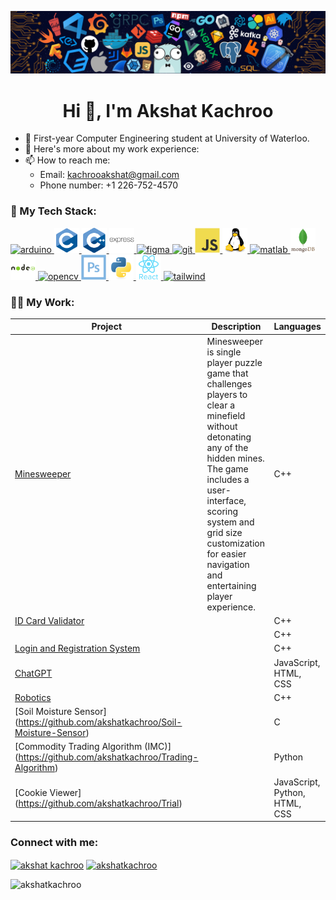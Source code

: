 ![Banner Image](https://github.com/abhinav-bohra/abhinav-bohra/raw/main/header.png)

<h1 align="center">Hi 👋, I'm Akshat Kachroo</h1>

- 🏢 First-year Computer Engineering student at University of Waterloo.
- 📄 Here's more about my work experience:
- 📫 How to reach me: 
  -  Email: kachrooakshat@gmail.com
  -  Phone number: +1 226-752-4570

<h3 align="left">📖 My Tech Stack:</h3>
<p align="left"> <a href="https://www.arduino.cc/" target="_blank" rel="noreferrer"> <img src="https://cdn.worldvectorlogo.com/logos/arduino-1.svg" alt="arduino" width="40" height="40"/> </a> <a href="https://www.cprogramming.com/" target="_blank" rel="noreferrer"> <img src="https://raw.githubusercontent.com/devicons/devicon/master/icons/c/c-original.svg" alt="c" width="40" height="40"/> </a> <a href="https://www.w3schools.com/cpp/" target="_blank" rel="noreferrer"> <img src="https://raw.githubusercontent.com/devicons/devicon/master/icons/cplusplus/cplusplus-original.svg" alt="cplusplus" width="40" height="40"/> </a> <a href="https://expressjs.com" target="_blank" rel="noreferrer"> <img src="https://raw.githubusercontent.com/devicons/devicon/master/icons/express/express-original-wordmark.svg" alt="express" width="40" height="40"/> </a> <a href="https://www.figma.com/" target="_blank" rel="noreferrer"> <img src="https://www.vectorlogo.zone/logos/figma/figma-icon.svg" alt="figma" width="40" height="40"/> </a> <a href="https://git-scm.com/" target="_blank" rel="noreferrer"> <img src="https://www.vectorlogo.zone/logos/git-scm/git-scm-icon.svg" alt="git" width="40" height="40"/> </a> <a href="https://developer.mozilla.org/en-US/docs/Web/JavaScript" target="_blank" rel="noreferrer"> <img src="https://raw.githubusercontent.com/devicons/devicon/master/icons/javascript/javascript-original.svg" alt="javascript" width="40" height="40"/> </a> <a href="https://www.linux.org/" target="_blank" rel="noreferrer"> <img src="https://raw.githubusercontent.com/devicons/devicon/master/icons/linux/linux-original.svg" alt="linux" width="40" height="40"/> </a> <a href="https://www.mathworks.com/" target="_blank" rel="noreferrer"> <img src="https://upload.wikimedia.org/wikipedia/commons/2/21/Matlab_Logo.png" alt="matlab" width="40" height="40"/> </a> <a href="https://www.mongodb.com/" target="_blank" rel="noreferrer"> <img src="https://raw.githubusercontent.com/devicons/devicon/master/icons/mongodb/mongodb-original-wordmark.svg" alt="mongodb" width="40" height="40"/> </a> <a href="https://nodejs.org" target="_blank" rel="noreferrer"> <img src="https://raw.githubusercontent.com/devicons/devicon/master/icons/nodejs/nodejs-original-wordmark.svg" alt="nodejs" width="40" height="40"/> </a> <a href="https://opencv.org/" target="_blank" rel="noreferrer"> <img src="https://www.vectorlogo.zone/logos/opencv/opencv-icon.svg" alt="opencv" width="40" height="40"/> </a> <a href="https://www.photoshop.com/en" target="_blank" rel="noreferrer"> <img src="https://raw.githubusercontent.com/devicons/devicon/master/icons/photoshop/photoshop-line.svg" alt="photoshop" width="40" height="40"/> </a> <a href="https://www.python.org" target="_blank" rel="noreferrer"> <img src="https://raw.githubusercontent.com/devicons/devicon/master/icons/python/python-original.svg" alt="python" width="40" height="40"/> </a> <a href="https://reactjs.org/" target="_blank" rel="noreferrer"> <img src="https://raw.githubusercontent.com/devicons/devicon/master/icons/react/react-original-wordmark.svg" alt="react" width="40" height="40"/> </a> <a href="https://tailwindcss.com/" target="_blank" rel="noreferrer"> <img src="https://www.vectorlogo.zone/logos/tailwindcss/tailwindcss-icon.svg" alt="tailwind" width="40" height="40"/> </a> </p>

<h3 align="left">👨‍💻 My Work:</h3>

| Project | Description |Languages|
| ----------- | ----------- | ----------- |
| [Minesweeper](https://github.com/akshatkachroo/Minesweeper) | Minesweeper is single player puzzle game that challenges players to clear a minefield without detonating any of the hidden mines. The game includes a user-interface, scoring system and grid size customization for easier navigation and entertaining player experience.| C++ |
| [ID Card Validator](https://github.com/akshatkachroo/Waterloo-ID-Card-Validator) |  |  C++ |
| [](https://github.com/akshatkachroo/University-Projects/blob/main/checksum.cpp) |  |  C++ |
| [Login and Registration System](https://github.com/akshatkachroo/Side-Projects/blob/main/Login%20and%20Registration%20System.cpp) |  |  C++ |
| [ChatGPT](https://github.com/akshatkachroo/ChatGPT) |  |  JavaScript, HTML, CSS |
| [Robotics](https://github.com/akshatkachroo/Robotics) |  |  C++ |
| [Soil Moisture Sensor] (https://github.com/akshatkachroo/Soil-Moisture-Sensor) |  |  C |
| [Commodity Trading Algorithm (IMC)] (https://github.com/akshatkachroo/Trading-Algorithm) |  |  Python |
| [Cookie Viewer] (https://github.com/akshatkachroo/Trial) |  |  JavaScript, Python, HTML, CSS |

<h3 align="left">Connect with me:</h3>
<p align="left">
<a href="https://linkedin.com/in/akshat-kachroo" target="blank"><img align="center" src="https://raw.githubusercontent.com/rahuldkjain/github-profile-readme-generator/master/src/images/icons/Social/linked-in-alt.svg" alt="akshat kachroo" height="30" width="40" /></a>
<a href="https://instagram.com/akshatkachroo" target="blank"><img align="center" src="https://raw.githubusercontent.com/rahuldkjain/github-profile-readme-generator/master/src/images/icons/Social/instagram.svg" alt="akshatkachroo" height="30" width="40" /></a>
</p>



<p align="left"> <img src="https://komarev.com/ghpvc/?username=akshatkachroo&label=Profile%20views&color=0e75b6&style=flat" alt="akshatkachroo" /> </p>

